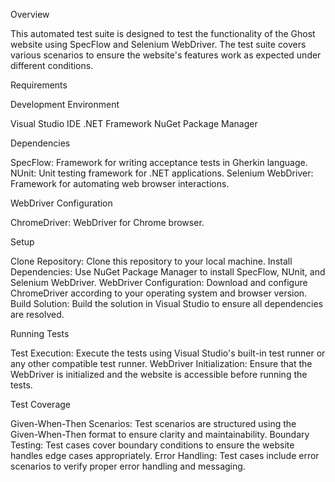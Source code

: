 Overview

This automated test suite is designed to test the functionality of the Ghost website using SpecFlow and Selenium WebDriver. The test suite covers various scenarios to ensure the website's features work as expected under different conditions.

Requirements

Development Environment

Visual Studio IDE
.NET Framework
NuGet Package Manager

Dependencies

SpecFlow: Framework for writing acceptance tests in Gherkin language.
NUnit: Unit testing framework for .NET applications.
Selenium WebDriver: Framework for automating web browser interactions.

WebDriver Configuration

ChromeDriver: WebDriver for Chrome browser.

Setup

Clone Repository: Clone this repository to your local machine.
Install Dependencies: Use NuGet Package Manager to install SpecFlow, NUnit, and Selenium WebDriver.
WebDriver Configuration: Download and configure ChromeDriver according to your operating system and browser version.
Build Solution: Build the solution in Visual Studio to ensure all dependencies are resolved.

Running Tests

Test Execution: Execute the tests using Visual Studio's built-in test runner or any other compatible test runner.
WebDriver Initialization: Ensure that the WebDriver is initialized and the website is accessible before running the tests.

Test Coverage

Given-When-Then Scenarios: Test scenarios are structured using the Given-When-Then format to ensure clarity and maintainability.
Boundary Testing: Test cases cover boundary conditions to ensure the website handles edge cases appropriately.
Error Handling: Test cases include error scenarios to verify proper error handling and messaging.
